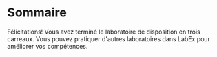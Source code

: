 # Sommaire

Félicitations! Vous avez terminé le laboratoire de disposition en trois carreaux. Vous pouvez pratiquer d'autres laboratoires dans LabEx pour améliorer vos compétences.
